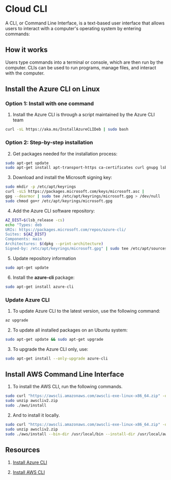 # Cloud CLI

A CLI, or Command Line Interface, is a text-based user interface that allows users to interact with a computer's operating system by entering commands:

## How it works
Users type commands into a terminal or console, which are then run by the computer.
CLIs can be used to run programs, manage files, and interact with the computer.

## Install the Azure CLI on Linux

### Option 1: Install with one command
1. Install the Azure CLI is through a script maintained by the Azure CLI team

```bash
curl -sL https://aka.ms/InstallAzureCLIDeb | sudo bash
```
### Option 2: Step-by-step installation
2. Get packages needed for the installation process:

```bash
sudo apt-get update
sudo apt-get install apt-transport-https ca-certificates curl gnupg lsb-release
```
3. Download and install the Microsoft signing key:

```bash
sudo mkdir -p /etc/apt/keyrings
curl -sLS https://packages.microsoft.com/keys/microsoft.asc |
gpg --dearmor | sudo tee /etc/apt/keyrings/microsoft.gpg > /dev/null
sudo chmod go+r /etc/apt/keyrings/microsoft.gpg
```

4. Add the Azure CLI software repository:

```bash
AZ_DIST=$(lsb_release -cs)
echo "Types: deb
URIs: https://packages.microsoft.com/repos/azure-cli/
Suites: ${AZ_DIST}
Components: main
Architectures: $(dpkg --print-architecture)
Signed-by: /etc/apt/keyrings/microsoft.gpg" | sudo tee /etc/apt/sources.list.d/azure-clisources
```

5. Update repository information
        
```bash
sudo apt-get update
```

6. Install the **azure-cli** package:

```bash
sudo apt-get install azure-cli
```

### Update Azure CLI

1. To update Azure CLI to the latest version, use the following command:
   
```bash
az upgrade
```

2. To update all installed packages on an Ubuntu system:
   
```bash
sudo apt-get update && sudo apt-get upgrade
```

3. To upgrade the Azure CLI only, use:
   
```bash
sudo apt-get install --only-upgrade azure-cli
```

## Install AWS Command Line Interface

1. To install the AWS CLI, run the following commands.
        
```bash
sudo curl "https://awscli.amazonaws.com/awscli-exe-linux-x86_64.zip" -o "awscliv2.zip"
sudo unzip awscliv2.zip
sudo ./aws/install
```
2. And to install it locally.

```bash
sudo curl "https://awscli.amazonaws.com/awscli-exe-linux-x86_64.zip" -o "awscliv2.zip"
sudo unzip awscliv2.zip
sudo ./aws/install --bin-dir /usr/local/bin --install-dir /usr/local/aws-cli --update
```

## Resources

1. [Install Azure CLI](https://learn.microsoft.com/en-us/cli/azure/install-azure-cli-linux?pivots=apt)

2. [Install AWS CLI](https://docs.aws.amazon.com/cli/latest/userguide/getting-started-install.html)